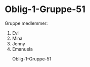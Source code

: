 # Oblig-1-Gruppe-51
Gruppe medlemmer:
<ol>
  <li>Evi</li>
  <li>Mina</li>
  <li>Jenny</li>
  <li>Emanuela</li>

Oblig-1-Gruppe-51
